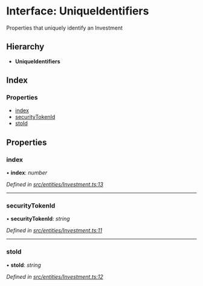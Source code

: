 # Interface: UniqueIdentifiers

Properties that uniquely identify an Investment

## Hierarchy

* **UniqueIdentifiers**

## Index

### Properties

* [index](_entities_investment_.uniqueidentifiers.md#index)
* [securityTokenId](_entities_investment_.uniqueidentifiers.md#securitytokenid)
* [stoId](_entities_investment_.uniqueidentifiers.md#stoid)

## Properties

###  index

• **index**: *number*

*Defined in [src/entities/Investment.ts:13](https://github.com/PolymathNetwork/polymath-sdk/blob/fb8c7c9/src/entities/Investment.ts#L13)*

___

###  securityTokenId

• **securityTokenId**: *string*

*Defined in [src/entities/Investment.ts:11](https://github.com/PolymathNetwork/polymath-sdk/blob/fb8c7c9/src/entities/Investment.ts#L11)*

___

###  stoId

• **stoId**: *string*

*Defined in [src/entities/Investment.ts:12](https://github.com/PolymathNetwork/polymath-sdk/blob/fb8c7c9/src/entities/Investment.ts#L12)*
